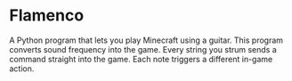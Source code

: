 # Flamenco
A Python program that lets you play Minecraft using a guitar. This program converts sound frequency into the game. Every string you strum sends a command straight into the game. Each note triggers a different in-game action.
